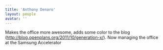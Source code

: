 ```yaml
---
title: 'Anthony Denaro'
layout: people
avatar: ''
---
```


Makes the office more awesome, adds some color to the blog (http://blog.openplans.org/2011/10/generation-x/). Now managing the office at the Samsung Accelerator